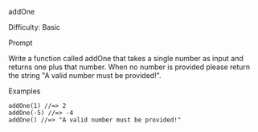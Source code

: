 addOne

Difficulty: Basic

Prompt

Write a function called addOne that takes a single number as input and returns one plus that number. When no number is provided please return the string "A valid number must be provided!".

Examples

```
addOne(1) //=> 2
addOne(-5) //=> -4
addOne() //=> "A valid number must be provided!"
```
